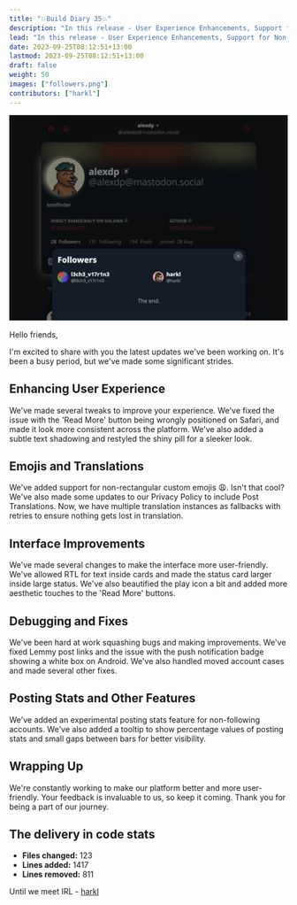 ```yaml
---
title: "💥Build Diary 35💥"
description: "In this release - User Experience Enhancements, Support for Non-Rectangular Emojis, Interface Improvements, Bug Fixes, and New Features like Posting Stats for Non-Following Accounts."
lead: "In this release - User Experience Enhancements, Support for Non-Rectangular Emojis, Interface Improvements, Bug Fixes, and New Features like Posting Stats for Non-Following Accounts."
date: 2023-09-25T08:12:51+13:00
lastmod: 2023-09-25T08:12:51+13:00
draft: false
weight: 50
images: ["followers.png"]
contributors: ["harkl"]
---
```


![Followers](followers.png)

Hello friends,

I'm excited to share with you the latest updates we've been working on. It's been a busy period, but we've made some significant strides.

## Enhancing User Experience

We've made several tweaks to improve your experience. We've fixed the issue with the 'Read More' button being wrongly positioned on Safari, and made it look more consistent across the platform. We've also added a subtle text shadowing and restyled the shiny pill for a sleeker look. 

## Emojis and Translations

We've added support for non-rectangular custom emojis 😩. Isn't that cool? We've also made some updates to our Privacy Policy to include Post Translations. Now, we have multiple translation instances as fallbacks with retries to ensure nothing gets lost in translation.

## Interface Improvements

We've made several changes to make the interface more user-friendly. We've allowed RTL for text inside cards and made the status card larger inside large status. We've also beautified the play icon a bit and added more aesthetic touches to the 'Read More' buttons.

## Debugging and Fixes

We've been hard at work squashing bugs and making improvements. We've fixed Lemmy post links and the issue with the push notification badge showing a white box on Android. We've also handled moved account cases and made several other fixes.

## Posting Stats and Other Features

We've added an experimental posting stats feature for non-following accounts. We've also added a tooltip to show percentage values of posting stats and small gaps between bars for better visibility. 

## Wrapping Up

We're constantly working to make our platform better and more user-friendly. Your feedback is invaluable to us, so keep it coming. Thank you for being a part of our journey.

## The delivery in code stats

- **Files changed:** 123
- **Lines added:** 1417
- **Lines removed:** 811

Until we meet IRL - [harkl](https://boom.army/#/social.boom.army/a/110693550018915728)